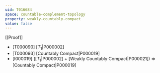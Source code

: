 ```yaml
---
uid: T016684
space: countable-complement-topology
property: weakly-countably-compact
value: false
---
```

[[Proof]]

* [T000090] [$T_1$|P000002]
* [T000093] [Countably Compact|P000019]
* [I000019] ([$T_1$|P000002] + [Weakly Countably Compact|P000021]) => [Countably Compact|P000019]

